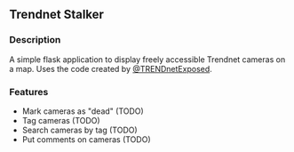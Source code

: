 ## Trendnet Stalker

### Description

A simple flask application to display freely accessible Trendnet cameras on a map.
Uses the code created by [@TRENDnetExposed](https://twitter.com/TRENDnetExposed).

### Features

- Mark cameras as "dead" (TODO)
- Tag cameras (TODO)
- Search cameras by tag (TODO)
- Put comments on cameras (TODO)
